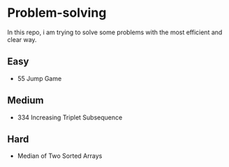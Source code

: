 # Problem-solving
In this repo, i am trying to solve some problems with the most efficient and clear way.
## Easy
- 55 Jump Game
## Medium
- 334 Increasing Triplet Subsequence
## Hard
- Median of Two Sorted Arrays
